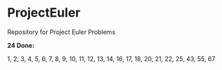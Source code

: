 # ProjectEuler
Repository for Project Euler Problems

<b>24 Done:</b>

1, 2, 3, 4, 5, 6, 7, 8, 9, 10, 11, 12, 13, 14, 16, 17, 18, 20, 21, 22, 25, 43, 55, 67
